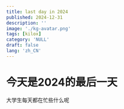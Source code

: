 ```yaml
---
title: last day in 2024
published: 2024-12-31
description: ''
image: './kg-avatar.png'
tags: [kilox]
category: 'NULL'
draft: false 
lang: 'zh_CN'
---
```


# 今天是2024的最后一天

大学生每天都在忙些什么呢